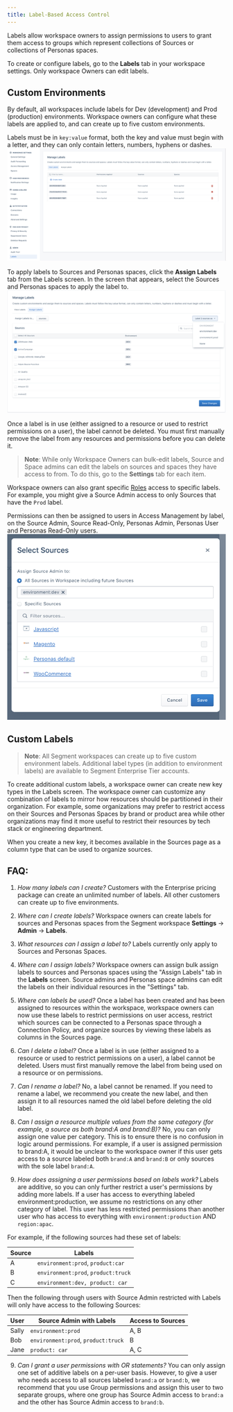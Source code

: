 ```yaml
---
title: Label-Based Access Control
---
```

Labels allow workspace owners to assign permissions to users to grant them access to groups which represent collections of Sources or collections of Personas spaces.

To create or configure labels, go to the **Labels** tab in your workspace settings. Only workspace Owners can edit labels.

## Custom Environments
By default, all workspaces include labels for Dev (development) and Prod (production) environments. Workspace owners can configure what these labels are applied to, and can create up to five custom environments.

Labels must be in `key:value` format, both the key and value must begin with a letter, and they can only contain letters, numbers, hyphens or dashes.
![](images/labels-page.png)

To apply labels to Sources and Personas spaces, click the **Assign Labels** tab from the Labels screen. In the screen that appears, select the Sources and Personas spaces to apply the label to.
![](images/assign-bulk-labels.png)

Once a label is in use (either assigned to a resource or used to restrict permissions on a user), the label cannot be deleted. You must first manually remove the label from any resources and permissions before you can delete it.

> **Note**: While only Workspace Owners can bulk-edit labels, Source and Space admins can edit the labels on sources and spaces they have access to from. To do this, go to the **Settings** tab for each item.

Workspace owners can also grant specific [Roles](roles/) access to specific labels. For example, you might give a Source Admin access to only Sources that have the `Prod` label.

Permissions can then be assigned to users in Access Management by label, on the Source Admin, Source Read-Only, Personas Admin, Personas User and Personas Read-Only users.
![](images/labels-access-mgmt.png)

## Custom Labels
> **Note**: All Segment workspaces can create up to five custom environment labels. Additional label types (in addition to environment labels) are available to Segment Enterprise Tier accounts.

To create additional custom labels, a workspace owner can create new key types in the Labels screen. The workspace owner can customize any combination of labels to mirror how resources should be partitioned in their organization. For example, some organizations may prefer to restrict access on their Sources and Personas Spaces by brand or product area while other organizations may find it more useful to restrict their resources by tech stack or engineering department.

When you create a new key, it becomes available in the Sources page as a column type that can be used to organize sources.

## FAQ:

1. *How many labels can I create?*
Customers with the Enterprise pricing package can create an unlimited number of labels. All other customers can create up to five environments.

2. *Where can I create labels?*
Workspace owners can create labels for sources and Personas spaces from the Segment workspace **Settings** -> **Admin** -> **Labels**.

3. *What resources can I assign a label to?*
Labels currently only apply to Sources and Personas Spaces.

4. *Where can I assign labels?*
Workspace owners can assign bulk assign labels to sources and Personas spaces using the "Assign Labels" tab in the **Labels** screen. Source admins and Personas space admins can edit the labels on their individual resources in the "Settings" tab.

5. *Where can labels be used?*
Once a label has been created and has been assigned to resources within the workspace, workspace owners can now use these labels to restrict permissions on user access, restrict which sources can be connected to a Personas space through a Connection Policy, and organize sources by viewing these labels as columns in the Sources page.

6. *Can I delete a label?*
Once a label is in use (either assigned to a resource or used to restrict permissions on a user), a label cannot be deleted. Users must first manually remove the label from being used on a resource or on permissions.

7. *Can I rename a label?*
No, a label cannot be renamed. If you need to rename a label, we recommend you create the new label, and then assign it to all resources named the old label before deleting the old label.

8. *Can I assign a resource multiple values from the same category (for example, a source as both brand:A and brand:B)?*
No, you can only assign one value per category. This is to ensure there is no confusion in logic around permissions. For example, if a user is assigned permission to brand:A, it would be unclear to the workspace owner if this user gets access to a source labeled both `brand:A` and `brand:B` or only sources with the sole label `brand:A`.

9. *How does assigning a user permissions based on labels work?*
Labels are additive, so you can only further restrict a user's permissions by adding more labels. If a user has access to everything labeled environment:production, we assume no restrictions on any other category of label. This user has less restricted permissions than another user who has access to everything with `environment:production` AND `region:apac`.

For example, if the following sources had these set of labels:

| Source                | Labels                              |
|-----------------------|-------------------------------------|
| A                     | `environment:prod`, `product:car`       |
| B                     | `environment:prod`, `product:truck`     |
| C                     | `environment:dev, product: car`       |

Then the following through users with Source Admin restricted with Labels will only have access to the following Sources:

| User                | Source Admin with Labels            | Access to Sources   |
|---------------------|-------------------------------------|---------------------|
| Sally               | `environment:prod`                    | A, B                |
| Bob                 | `environment:prod`, `product:truck`     | B                   |
| Jane                | `product: car`                        | A, C                |

9. *Can I grant a user permissions with OR statements?*
You can only assign one set of additive labels on a per-user basis. However, to give a user who needs access to all sources labeled `brand:a` or `brand:b`, we recommend that you use Group permissions and assign this user to two separate groups, where one group has Source Admin access to `brand:a` and the other has Source Admin access to `brand:b`.
